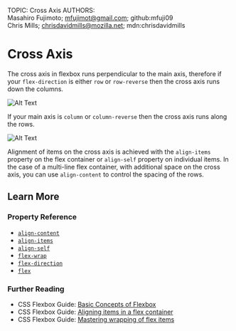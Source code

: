 TOPIC: Cross Axis
AUTHORS: Masahiro Fujimoto; mfujimot@gmail.com; github:mfuji09
         Chris Mills; chrisdavidmills@mozilla.net; mdn:chrisdavidmills

# Cross Axis

The cross axis in flexbox runs perpendicular to the main axis, therefore if your
`flex-direction` is either `row` or `row-reverse` then the cross axis runs down the columns.

![Alt Text](https://mdn.mozillademos.org/files/15710/Basics3.png)

If your main axis is `column` or `column-reverse` then the cross axis runs along the rows.

![Alt Text](https://mdn.mozillademos.org/files/15711/Basics4.png)

Alignment of items on the cross axis is achieved with the `align-items` property on the flex
container or `align-self` property on individual items. In the case of a multi-line flex container,
with additional space on the cross axis, you can use `align-content` to control the spacing of the rows.

## Learn More

### Property Reference

- [`align-content`](https://developer.mozilla.org/en-US/docs/Web/CSS/align-content)
- [`align-items`](https://developer.mozilla.org/en-US/docs/Web/CSS/align-items)
- [`align-self`](https://developer.mozilla.org/en-US/docs/Web/CSS/align-self)
- [`flex-wrap`](https://developer.mozilla.org/en-US/docs/Web/CSS/flex-wrap)
- [`flex-direction`](https://developer.mozilla.org/en-US/docs/Web/CSS/flex-direction)
- [`flex`](https://developer.mozilla.org/en-US/docs/Web/CSS/flex)

### Further Reading

- CSS Flexbox Guide: [Basic Concepts of Flexbox](https://wiki.developer.mozilla.org/en-US/docs/Web/CSS/CSS_Flexible_Box_Layout/Basic_Concepts_of_Flexbox)
- CSS Flexbox Guide: [Aligning items in a flex container](https://wiki.developer.mozilla.org/en-US/docs/Web/CSS/CSS_Flexible_Box_Layout/Aligning_Items_in_a_Flex_Container)
- CSS Flexbox Guide: [Mastering wrapping of flex items](https://wiki.developer.mozilla.org/en-US/docs/Web/CSS/CSS_Flexible_Box_Layout/Mastering_Wrapping_of_Flex_Items)
